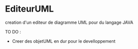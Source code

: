 EditeurUML
==========

creation d'un editeur de diagramme UML pour du langage JAVA

TO DO :

- Creer des objetUML en dur pour le develloppement
